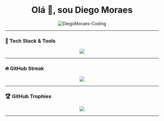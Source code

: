 <h1 align="center">Olá 👋, sou Diego Moraes</h1>
<p align="center">
  <img src="https://komarev.com/ghpvc/?username=DiegoMoraes-Coding&label=Profile%20views&color=0e75b6&style=flat" alt="DiegoMoraes-Coding" />
</p>

---

### 🧠 Tech Stack & Tools

<p align="center">
  <img src="https://skillicons.dev/icons?i=python,php,laravel,dotnet,js,vue,html,css,bootstrap,mysql,git,github,vscode" />
</p>

---

### 🔥 GitHub Streak

<p align="center">
  <img src="https://github-readme-streak-stats.herokuapp.com/?user=DiegoMoraes-Coding&theme=radical" />
</p>

---

### 🏆 GitHub Trophies

<p align="center">
  <img src="https://github-profile-trophy.vercel.app/?username=DiegoMoraes-Coding&theme=radical&no-frame=true&no-bg=true&margin-w=4" />
</p>

---


